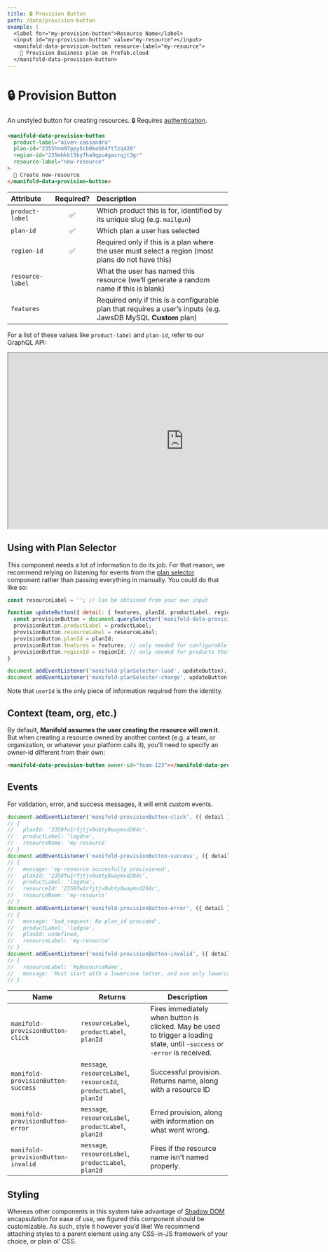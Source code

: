 ```yaml
---
title: 🔒 Provision Button
path: /data/provision-button
example: |
  <label for="my-provision-button">Resource Name</label>
  <input id="my-provision-button" value="my-resource"></input>
  <manifold-data-provision-button resource-label="my-resource">
    🚀 Provision Business plan on Prefab.cloud
  </manifold-data-provision-button>
---
```


# 🔒 Provision Button

An unstyled button for creating resources. 🔒 Requires [authentication][auth].

```html
<manifold-data-provision-button
  product-label="aiven-cassandra"
  plan-id="2355hnm97ppy5cb0keb64ft7zq426"
  region-id="235mhkk15ky7ha9qpu4gazrqjt2gr"
  resource-label="new-resource"
>
  🚀 Create new-resource
</manifold-data-provision-button>
```

| Attribute        | Required? | Description                                                                                                    |
| :--------------- | :-------: | :------------------------------------------------------------------------------------------------------------- |
| `product-label`  |    ✅     | Which product this is for, identified by its unique slug (e.g. `mailgun`)                                      |
| `plan-id`        |    ✅     | Which plan a user has selected                                                                                 |
| `region-id`      |    ✅     | Required only if this is a plan where the user must select a region (most plans do not have this)              |
| `resource-label` |           | What the user has named this resource (we’ll generate a random name if this is blank)                          |
| `features`       |           | Required only if this is a configurable plan that requires a user’s inputs (e.g. JawsDB MySQL **Custom** plan) |

For a list of these values like `product-label` and `plan-id`, refer to our GraphQL API:

<iframe src="https://graphqlbin.com/v2/ngX3Ix" width="800" height="400"></iframe>

## Using with Plan Selector

This component needs a lot of information to do its job. For that reason, we recommend relying on
listening for events from the [plan selector][plan-selector] component rather than passing
everything in manually. You could do that like so:

```js
const resourceLabel = ''; // Can be obtained from your own input

function updateButton({ detail: { features, planId, productLabel, regionId } }) {
  const provisionButton = document.querySelector('manifold-data-provision-button');
  provisionButton.productLabel = productLabel;
  provisionButton.resourceLabel = resourceLabel;
  provisionButton.planId = planId;
  provisionButton.features = features; // only needed for configurable products such as JawsDB custom
  provisionButton.regionId = regionId; // only needed for products that allow users to choose a region
}

document.addEventListener('manifold-planSelector-load', updateButton);
document.addEventListener('manifold-planSelector-change', updateButton);
```

Note that `userId` is the only piece of information required from the identity.

## Context (team, org, etc.)

By default, **Manifold assumes the user creating the resource will own it**. But when creating a
resource owned by another context (e.g. a team, or organization, or whatever your platform calls
it), you’ll need to specify an owner-id different from their own:

```html
<manifold-data-provision-button owner-id="team-123"></manifold-data-provision-button>
```

## Events

For validation, error, and success messages, it will emit custom events.

```js
document.addEventListener('manifold-provisionButton-click', ({ detail }) => console.log(detail));
// {
//   planId: '2358fw1rfjtjv0ubty0waymvd204c',
//   productLabel: 'logdna',
//   resourceName: 'my-resource'
// }
document.addEventListener('manifold-provisionButton-success', ({ detail }) => console.log(detail));
// {
//   message: 'my-resource succesfully provisioned',
//   planId: '2358fw1rfjtjv0ubty0waymvd204c',
//   productLabel: 'logdna',
//   resourceId: '2358fw1rfjtjv0ubty0waymvd204c',
//   resourceName: 'my-resource'
// }
document.addEventListener('manifold-provisionButton-error', ({ detail }) => console.log(detail));
// {
//   message: 'bad_request: No plan_id provided',
//   productLabel: 'lodgna',
//   planId: undefined,
//   resourceLabel: 'my-resource'
// }
document.addEventListener('manifold-provisionButton-invalid', ({ detail }) => console.log(detail));
// {
//   resourceLabel: 'MyResourceName',
//   message: 'Must start with a lowercase letter, and use only lowercase, numbers, and hyphens.'
// }
```

| Name                               | Returns                                                            | Description                                                                                                                 |
| ---------------------------------- | ------------------------------------------------------------------ | --------------------------------------------------------------------------------------------------------------------------- |
| `manifold-provisionButton-click`   | `resourceLabel`, `productLabel`, `planId`                          | Fires immediately when button is clicked. May be used to trigger a loading state, until `-success` or `-error` is received. |
| `manifold-provisionButton-success` | `message`, `resourceLabel`, `resourceId`, `productLabel`, `planId` | Successful provision. Returns name, along with a resource ID                                                                |
| `manifold-provisionButton-error`   | `message`, `resourceLabel`, `productLabel`, `planId`               | Erred provision, along with information on what went wrong.                                                                 |
| `manifold-provisionButton-invalid` | `message`, `resourceLabel`, `productLabel`, `planId`               | Fires if the resource name isn’t named properly.                                                                            |

## Styling

Whereas other components in this system take advantage of [Shadow DOM][shadow-dom] encapsulation for
ease of use, we figured this component should be customizable. As such, style it however you’d like!
We recommend attaching styles to a parent element using any CSS-in-JS framework of your choice, or
plain ol’ CSS.

[auth]: /advanced/authentication
[shadow-dom]: https://developers.google.com/web/fundamentals/web-components/shadowdom
[plan-selector]: /components/plan-selector
